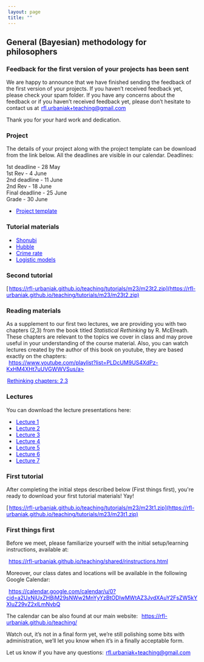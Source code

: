 ```yaml
---
layout: page
title: ""
---
```



<style>
a {
    color: blue;
    margin-right: 2px;
    margin-left: 2px;
}
</style>

## General (Bayesian) methodology for philosophers


### Feedback for the first version of your projects has been sent

We are happy to announce that we have finished sending the feedback of the first version of your projects. If you haven’t received feedback yet, please check your spam folder. If you have any concerns about the feedback or if you haven’t received feedback yet, please don’t hesitate to contact us at rfl.urbaniak+teaching@gmail.com     
    
Thank you for your hard work and dedication.


### Project 

The details of your project along with the project template can be download from the link below. All the deadlines are visible in our calendar. Deadlines:

1st deadline - 28 May    
1st Rev - 4 June    
2nd deadline - 11 June   
2nd Rev - 18 June     
Final deadline - 25 June    
Grade - 30 June    

- <a href="https://rfl-urbaniak.github.io/teaching/sharedResources/metProjectTemplate.zip">Project template</a>


### Tutorial materials

- <a href="https://rfl-urbaniak.github.io/teaching/tutorials/m23/shonubi.zip">Shonubi</a>
- <a href="https://rfl-urbaniak.github.io/teaching/tutorials/m23/hubble.zip">Hubble</a> 
- <a href="https://rfl-urbaniak.github.io/teaching/tutorials/crim23/firstModel.zip">Crime rate</a>
- <a href="https://rfl-urbaniak.github.io/teaching/tutorials/m23/logisticTutm.zip">Logistic models</a>

### Second tutorial

[https://rfl-urbaniak.github.io/teaching/tutorials/m23/m23t2.zip](https://rfl-urbaniak.github.io/teaching/tutorials/m23/m23t2.zip)

### Reading materials

As a supplement to our first two lectures, we are providing you with two chapters (2,3) from the book titled <i>Statistical Rethinking</i> by R. McElreath. These chapters are relevant to the topics we cover in class and may prove useful in your understanding of the course material. Also, you can watch lectures created by the author of this book on youtube, they are based exactly on the chapters:<br> 
<a href="https://www.youtube.com/playlist?list=PLDcUM9US4XdPz-KxHM4XHt7uUVGWWVSus">https://www.youtube.com/playlist?list=PLDcUM9US4XdPz-KxHM4XHt7uUVGWWVSus/a> 

<a href="https://rfl-urbaniak.github.io/teaching/sharedResources/StatisticalRethinkingCh2&3.pdf">Rethinking chapters: 2,3</a>

### Lectures

You can download the lecture presentations here:
- <a href="https://rfl-urbaniak.github.io/teaching/sharedResources/lectures/m23l1.pdf">Lecture 1</a>
- <a href="https://rfl-urbaniak.github.io/teaching/sharedResources/lectures/m23l2.pdf">Lecture 2</a>
- <a href="https://rfl-urbaniak.github.io/teaching/sharedResources/lectures/m23l3.pdf">Lecture 3</a>
- <a href="https://rfl-urbaniak.github.io/teaching/sharedResources/lectures/m23l4.pdf">Lecture 4</a>
- <a href="https://rfl-urbaniak.github.io/teaching/sharedResources/lectures/m23l5.pdf">Lecture 5</a>
- <a href="https://rfl-urbaniak.github.io/teaching/sharedResources/lectures/m23l6.pdf">Lecture 6</a>
- <a href="https://rfl-urbaniak.github.io/teaching/sharedResources/lectures/m23l7.pdf">Lecture 7</a>

### First tutorial 

After completing the initial steps described below (First things first), you're ready to download your first tutorial materials! Yay!

[https://rfl-urbaniak.github.io/teaching/tutorials/m23/m23t1.zip](https://rfl-urbaniak.github.io/teaching/tutorials/m23/m23t1.zip)

### First things first

Before we meet, please familiarize yourself with the initial setup/learning instructions, available at:

<a href="https://rfl-urbaniak.github.io/teaching/shared/rinstructions.html">https://rfl-urbaniak.github.io/teaching/shared/rinstructions.html</a>  

Moreover, our class dates and locations will be available in the following Google Calendar:

<a href="https://calendar.google.com/calendar/u/0?cid=a2UxNjUxZHBjM29sNWw2MnYyYzBtODlwMWtAZ3JvdXAuY2FsZW5kYXIuZ29vZ2xlLmNvbQ">https://calendar.google.com/calendar/u/0?cid=a2UxNjUxZHBjM29sNWw2MnYyYzBtODlwMWtAZ3JvdXAuY2FsZW5kYXIuZ29vZ2xlLmNvbQ</a>  

The calendar can be also found at our main website: <a href="https://rfl-urbaniak.github.io/teaching/">https://rfl-urbaniak.github.io/teaching/</a>  

Watch out, it’s not in a final form yet, we’re still polishing some bits with administration, we’ll let you know when it’s in a finally acceptable form. 

Let us know if you have any questions: rfl.urbaniak+teaching@gmail.com





